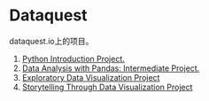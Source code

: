 # Dataquest
dataquest.io上的项目。
1. [Python Introduction Project.](https://github.com/sunxichen/Dataquest/tree/master/Exploring%20Gun%20Deaths%20in%20the%20US)
2. [Data Analysis with Pandas: Intermediate Project.](https://github.com/sunxichen/Dataquest/tree/master/Analyzing%20Thanksgiving%20Dinner)
3. [Exploratory Data Visualization Project](https://github.com/sunxichen/Dataquest/tree/master/Visualizing%20Earnings%20Based%20On%20College%20Majors)
4. [Storytelling Through Data Visualization Project](https://github.com/sunxichen/Dataquest/tree/master/Visualizing%20The%20Gender%20Gap%20In%20College%20Degrees)
